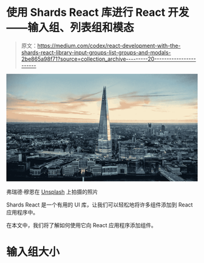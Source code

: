 # 使用 Shards React 库进行 React 开发——输入组、列表组和模态

> 原文：<https://medium.com/codex/react-development-with-the-shards-react-library-input-groups-list-groups-and-modals-2be865a98f71?source=collection_archive---------20----------------------->

![](img/ad8b246114eee32409ae06712a3ca895.png)

弗瑞德·穆恩在 [Unsplash](https://unsplash.com?utm_source=medium&utm_medium=referral) 上拍摄的照片

Shards React 是一个有用的 UI 库，让我们可以轻松地将许多组件添加到 React 应用程序中。

在本文中，我们将了解如何使用它向 React 应用程序添加组件。

# 输入组大小